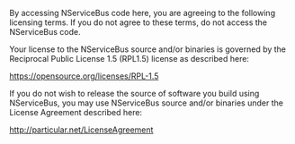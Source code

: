 By accessing NServiceBus code here, you are agreeing to the following licensing terms.
If you do not agree to these terms, do not access the NServiceBus code.

Your license to the NServiceBus source and/or binaries is governed by the Reciprocal Public License 1.5 (RPL1.5) license as described here: 

https://opensource.org/licenses/RPL-1.5

If you do not wish to release the source of software you build using NServiceBus, you may use NServiceBus source and/or binaries under the License Agreement described here:

http://particular.net/LicenseAgreement
